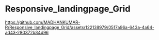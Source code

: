 # Responsive_landingpage_Grid


https://github.com/MADHANKUMAR-R/Responsive_landingpage_Grid/assets/122138979/0517a96a-643a-4a64-ad43-280372b34d96


